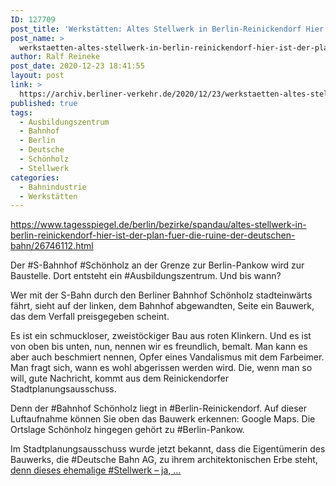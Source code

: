 ```yaml
---
ID: 127709
post_title: 'Werkstätten: Altes Stellwerk in Berlin-Reinickendorf Hier ist der Plan für die Ruine der Deutschen Bahn, aus Der Tagesspiegel'
post_name: >
  werkstaetten-altes-stellwerk-in-berlin-reinickendorf-hier-ist-der-plan-fuer-die-ruine-der-deutschen-bahn-aus-der-tagesspiegel
author: Ralf Reineke
post_date: 2020-12-23 18:41:55
layout: post
link: >
  https://archiv.berliner-verkehr.de/2020/12/23/werkstaetten-altes-stellwerk-in-berlin-reinickendorf-hier-ist-der-plan-fuer-die-ruine-der-deutschen-bahn-aus-der-tagesspiegel/
published: true
tags:
  - Ausbildungszentrum
  - Bahnhof
  - Berlin
  - Deutsche
  - Schönholz
  - Stellwerk
categories:
  - Bahnindustrie
  - Werkstätten
---
```

https://www.tagesspiegel.de/berlin/bezirke/spandau/altes-stellwerk-in-berlin-reinickendorf-hier-ist-der-plan-fuer-die-ruine-der-deutschen-bahn/26746112.html

Der #S-Bahnhof #Schönholz an der Grenze zur Berlin-Pankow wird zur Baustelle. Dort entsteht ein #Ausbildungszentrum. Und bis wann?

Wer mit der S-Bahn durch den Berliner Bahnhof Schönholz stadteinwärts fährt, sieht auf der linken, dem Bahnhof abgewandten, Seite ein Bauwerk, das dem Verfall preisgegeben scheint.

Es ist ein schmuckloser, zweistöckiger Bau aus roten Klinkern. Und es ist von oben bis unten, nun, nennen wir es freundlich, bemalt. Man kann es aber auch beschmiert nennen, Opfer eines Vandalismus mit dem Farbeimer. Man fragt sich, wann es wohl abgerissen werden wird. Die, wenn man so will, gute Nachricht, kommt aus dem Reinickendorfer Stadtplanungsausschuss.

Denn der #Bahnhof Schönholz liegt in #Berlin-Reinickendorf. Auf dieser Luftaufnahme können Sie oben das Bauwerk erkennen: Google Maps. Die Ortslage Schönholz hingegen gehört zu #Berlin-Pankow.

Im Stadtplanungsausschuss wurde jetzt bekannt, dass die Eigentümerin des Bauwerks, die #Deutsche Bahn AG, zu ihrem architektonischen Erbe steht, <a href="https://www.tagesspiegel.de/berlin/bezirke/spandau/altes-stellwerk-in-berlin-reinickendorf-hier-ist-der-plan-fuer-die-ruine-der-deutschen-bahn/26746112.html">denn dieses ehemalige #Stellwerk – ja, ...</a>